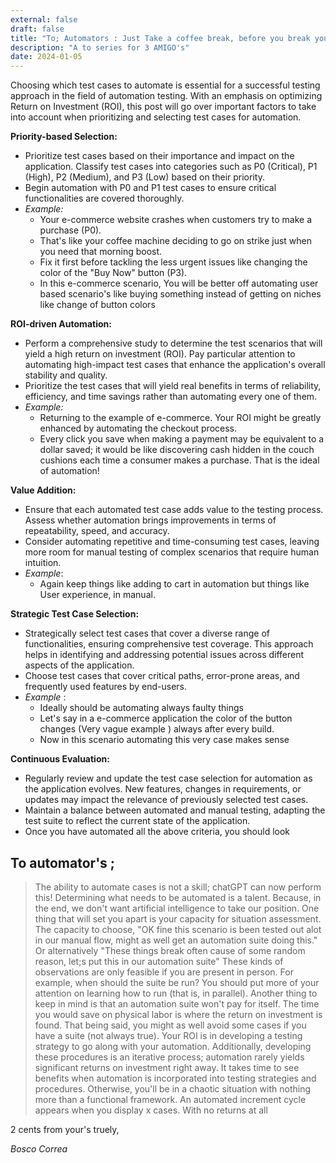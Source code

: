 ```yaml
---
external: false
draft: false
title: "To; Automators : Just Take a coffee break, before you break your IDE "
description: "A to series for 3 AMIGO's"
date: 2024-01-05
---
```

Choosing which test cases to automate is essential for a successful testing approach in the field of automation testing. With an emphasis on optimizing Return on Investment (ROI), this post will go over important factors to take into account when prioritizing and selecting test cases for automation.

**Priority-based Selection:**

-   Prioritize test cases based on their importance and impact on the application. Classify test cases into categories such as P0 (Critical), P1 (High), P2 (Medium), and P3 (Low) based on their priority.
-   Begin automation with P0 and P1 test cases to ensure critical functionalities are covered thoroughly.
- _Example:_ 
	- Your e-commerce website crashes when customers try to make a purchase (P0). 
	- That's like your coffee machine deciding to go on strike just when you need that morning boost.
	-  Fix it first before tackling the less urgent issues like changing the color of the "Buy Now" button (P3).
	- In this e-commerce scenario, You will be better off automating user based scenario's like buying something instead of getting on niches like change of button colors 

**ROI-driven Automation:**

- Perform a comprehensive study to determine the test scenarios that will yield a high return on investment (ROI). Pay particular attention to automating high-impact test cases that enhance the application's overall stability and quality.
-   Prioritize the test cases that will yield real benefits in terms of reliability, efficiency, and time savings rather than automating every one of them.
- _Example:_ 
	- Returning to the example of e-commerce. Your ROI might be greatly enhanced by automating the checkout process. 
	- Every click you save when making a payment may be equivalent to a dollar saved; it would be like discovering cash hidden in the couch cushions each time a consumer makes a purchase. That is the ideal of automation!

**Value Addition:**

-   Ensure that each automated test case adds value to the testing process. Assess whether automation brings improvements in terms of repeatability, speed, and accuracy.
-   Consider automating repetitive and time-consuming test cases, leaving more room for manual testing of complex scenarios that require human intuition.
- _Example_:  
	- Again keep things like adding to cart in automation but things like User experience, in manual. 

**Strategic Test Case Selection:**

-   Strategically select test cases that cover a diverse range of functionalities, ensuring comprehensive test coverage. This approach helps in identifying and addressing potential issues across different aspects of the application.
-   Choose test cases that cover critical paths, error-prone areas, and frequently used features by end-users.
- _Example_ : 
	- Ideally should be automating always faulty things 
	- Let's say in a e-commerce application the color of the button changes (Very vague example ) always after every build. 
	- Now in this scenario automating this very case makes sense 

**Continuous Evaluation:**

-   Regularly review and update the test case selection for automation as the application evolves. New features, changes in requirements, or updates may impact the relevance of previously selected test cases.
-   Maintain a balance between automated and manual testing, adapting the test suite to reflect the current state of the application.
- Once you have automated all the above criteria, you should look 

## To automator's ;
> The ability to automate cases is not a skill; chatGPT can now perform this! 
Determining what needs to be automated is a talent. Because, in the end, we don't want artificial intelligence to take our position. One thing that will set you apart is your capacity for situation assessment. The capacity to choose, "OK fine this scenario is been tested out alot in our manual flow, might as well get an automation suite doing this." Or alternatively "These things break often cause of some random reason, let;s put this in our automation suite" These kinds of observations are only feasible if you are present in person. For example, when should the suite be run? You should put more of your attention on learning how to run (that is, in parallel).
Another thing to keep in mind is that an automation suite won't pay for itself. The time you would save on physical labor is where the return on investment is found. That being said, you might as well avoid some cases if you have a suite (not always true). Your ROI is in developing a testing strategy to go along with your automation. Additionally, developing these procedures is an iterative process; automation rarely yields significant returns on investment right away. It takes time to see benefits when automation is incorporated into testing strategies and procedures. Otherwise, you'll be in a chaotic situation with nothing more than a functional framework. An automated increment cycle appears when you display x cases. With no returns at all  

2 cents from your's truely,

_Bosco Correa_